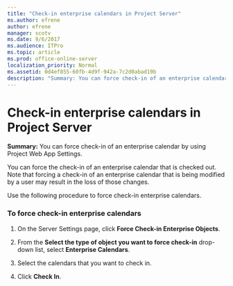 ```yaml
---
title: "Check-in enterprise calendars in Project Server"
ms.author: efrene
author: efrene
manager: scotv
ms.date: 9/6/2017
ms.audience: ITPro
ms.topic: article
ms.prod: office-online-server
localization_priority: Normal
ms.assetid: 0d4ef855-60fb-4d9f-942a-7c2d0abad19b
description: "Summary: You can force check-in of an enterprise calendar by using Project Web App Settings."
---
```


# Check-in enterprise calendars in Project Server
 
 **Summary:** You can force check-in of an enterprise calendar by using Project Web App Settings.
  
You can force the check-in of an enterprise calendar that is checked out. Note that forcing a check-in of an enterprise calendar that is being modified by a user may result in the loss of those changes.
  
Use the following procedure to force check-in enterprise calendars.
  
### To force check-in enterprise calendars

1. On the Server Settings page, click **Force Check-in Enterprise Objects**.
    
2. From the **Select the type of object you want to force check-in** drop-down list, select **Enterprise Calendars**.
    
3. Select the calendars that you want to check in.
    
4. Click **Check In**.
    

